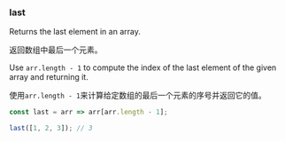 ### last

Returns the last element in an array.

返回数组中最后一个元素。

Use `arr.length - 1` to compute the index of the last element of the given array and returning it.

使用`arr.length - 1`来计算给定数组的最后一个元素的序号并返回它的值。

```js
const last = arr => arr[arr.length - 1];
```

```js
last([1, 2, 3]); // 3
```
